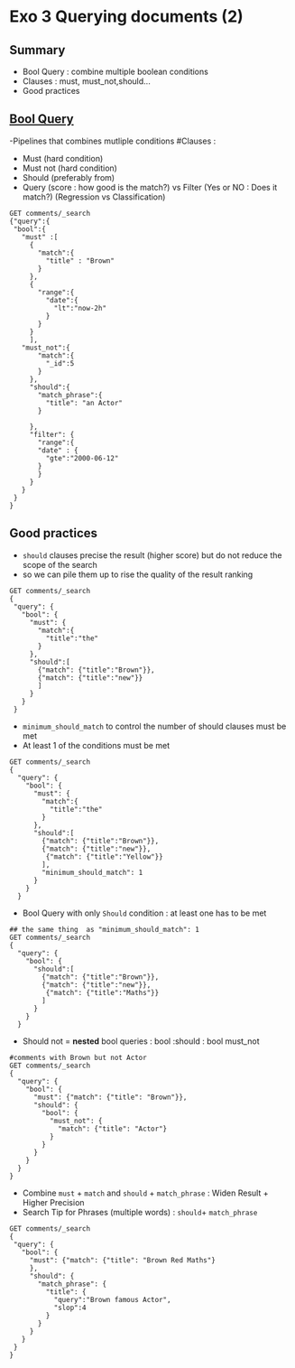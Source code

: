 # Exo 3 Querying documents (2)
## Summary
-  Bool Query : combine multiple boolean conditions 
- Clauses : must, must_not,should...
- Good practices

## [Bool Query](https://www.elastic.co/guide/en/elasticsearch/reference/current/query-dsl-bool-query.html)

-Pipelines that combines mutliple conditions
#Clauses :
- Must (hard condition)
- Must not (hard condition)
- Should (preferably from)
- Query (score : how good is the match?) vs Filter (Yes or NO : Does it match?) (Regression vs Classification)

 ```
GET comments/_search 
{"query":{
  "bool":{
    "must" :[
      {
        "match":{
          "title" : "Brown"
        }
      },
      {
        "range":{
          "date":{
            "lt":"now-2h"
          }
        }
      }
      ],
    "must_not":{
        "match":{
          "_id":5
        }
      },
      "should":{
        "match_phrase":{
          "title": "an Actor"
        }
        
      },
      "filter": {
        "range":{
        "date" : {
          "gte":"2000-06-12"
        }
        }
      }
    }
  }
}
 ```
## Good practices 
- `should` clauses precise the result (higher score) but do not reduce the scope of the search
- so we can pile them up to rise the quality of the result ranking

 ```
 GET comments/_search
{
  "query": {
    "bool": {
      "must": {
        "match":{
          "title":"the"
        }
      },
      "should":[
        {"match": {"title":"Brown"}},
        {"match": {"title":"new"}}
        ]
      }
    }
  }
 ```
- `minimum_should_match` to control the number of  should clauses must be met
- At least 1 of the conditions must be met

```
GET comments/_search
{
  "query": {
    "bool": {
      "must": {
        "match":{
          "title":"the"
        }
      },
      "should":[
        {"match": {"title":"Brown"}},
        {"match": {"title":"new"}},
         {"match": {"title":"Yellow"}}
        ],
        "minimum_should_match": 1
      }
    }
  }
 ```
 - Bool Query with only `Should` condition : at least one has to be met

```
## the same thing  as "minimum_should_match": 1
GET comments/_search
{
  "query": {
    "bool": {
      "should":[
        {"match": {"title":"Brown"}},
        {"match": {"title":"new"}},
         {"match": {"title":"Maths"}}
        ]
      }
    }
  }
```
- Should not = **nested** bool queries : bool :should : bool must_not
```
#comments with Brown but not Actor
GET comments/_search
{
  "query": {
    "bool": {
      "must": {"match": {"title": "Brown"}},
      "should": {
        "bool": {
          "must_not": {
            "match": {"title": "Actor"}
          }
        }
      }
    }
  }
}
 ```
- Combine `must` + `match` and `should` + `match_phrase` : Widen Result + Higher Precision
- Search Tip for Phrases (multiple words) : `should`+ `match_phrase`
 ```
GET comments/_search
{
  "query": {
    "bool": {
      "must": {"match": {"title": "Brown Red Maths"}
      },
      "should": {
        "match_phrase": {
          "title": {
            "query":"Brown famous Actor",
            "slop":4
          }
        }
      }
    }
  }
}
 ```
